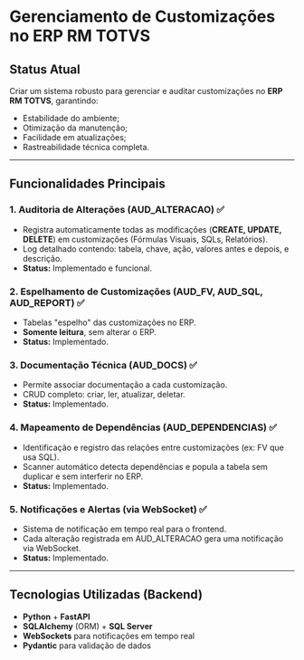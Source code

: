 # Gerenciamento de Customizações no ERP RM TOTVS

## Status Atual
Criar um sistema robusto para gerenciar e auditar customizações no **ERP RM TOTVS**, garantindo:

- Estabilidade do ambiente;
- Otimização da manutenção;
- Facilidade em atualizações;
- Rastreabilidade técnica completa.

---

## Funcionalidades Principais

### 1. Auditoria de Alterações (AUD_ALTERACAO) ✅
- Registra automaticamente todas as modificações (**CREATE, UPDATE, DELETE**) em customizações (Fórmulas Visuais, SQLs, Relatórios).  
- Log detalhado contendo: tabela, chave, ação, valores antes e depois, e descrição.  
- **Status:** Implementado e funcional.

### 2. Espelhamento de Customizações (AUD_FV, AUD_SQL, AUD_REPORT) ✅
- Tabelas "espelho" das customizações no ERP.  
- **Somente leitura**, sem alterar o ERP.  
- **Status:** Implementado.

### 3. Documentação Técnica (AUD_DOCS) ✅
- Permite associar documentação a cada customização.  
- CRUD completo: criar, ler, atualizar, deletar.  
- **Status:** Implementado.

### 4. Mapeamento de Dependências (AUD_DEPENDENCIAS) ✅
- Identificação e registro das relações entre customizações (ex: FV que usa SQL).  
- Scanner automático detecta dependências e popula a tabela sem duplicar e sem interferir no ERP.  
- **Status:** Implementado.

### 5. Notificações e Alertas (via WebSocket) ✅
- Sistema de notificação em tempo real para o frontend.  
- Cada alteração registrada em AUD_ALTERACAO gera uma notificação via WebSocket.  
- **Status:** Implementado.

---

## Tecnologias Utilizadas (Backend)
- **Python** + **FastAPI**  
- **SQLAlchemy** (ORM) + **SQL Server**  
- **WebSockets** para notificações em tempo real  
- **Pydantic** para validação de dados  




